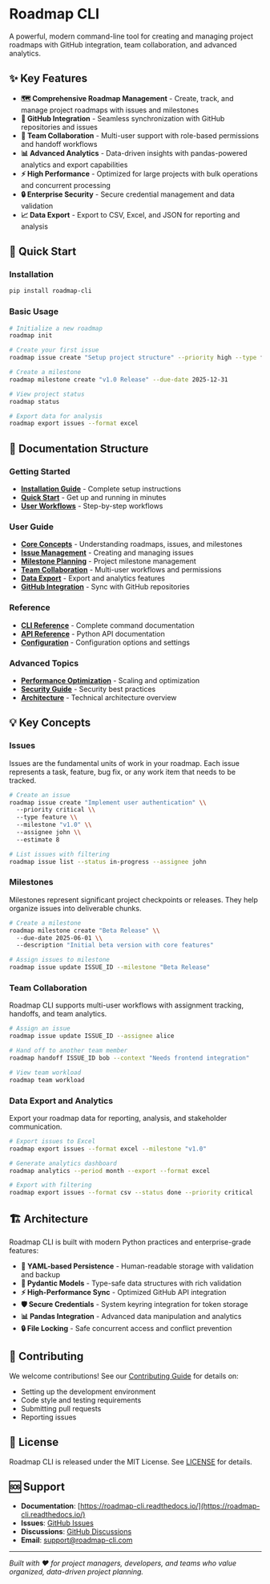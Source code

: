 # Roadmap CLI

A powerful, modern command-line tool for creating and managing project roadmaps with GitHub integration, team collaboration, and advanced analytics.

## ✨ Key Features

- **🗺️ Comprehensive Roadmap Management** - Create, track, and manage project roadmaps with issues and milestones
- **🔄 GitHub Integration** - Seamless synchronization with GitHub repositories and issues
- **👥 Team Collaboration** - Multi-user support with role-based permissions and handoff workflows
- **📊 Advanced Analytics** - Data-driven insights with pandas-powered analytics and export capabilities
- **⚡ High Performance** - Optimized for large projects with bulk operations and concurrent processing
- **🔒 Enterprise Security** - Secure credential management and data validation
- **📈 Data Export** - Export to CSV, Excel, and JSON for reporting and analysis

## 🚀 Quick Start

### Installation

```bash
pip install roadmap-cli
```

### Basic Usage

```bash
# Initialize a new roadmap
roadmap init

# Create your first issue
roadmap issue create "Setup project structure" --priority high --type feature

# Create a milestone
roadmap milestone create "v1.0 Release" --due-date 2025-12-31

# View project status
roadmap status

# Export data for analysis
roadmap export issues --format excel
```

## 📖 Documentation Structure

### Getting Started
- **[Installation Guide](INSTALLATION.md)** - Complete setup instructions
- **[Quick Start](quickstart.md)** - Get up and running in minutes
- **[User Workflows](USER_WORKFLOWS.md)** - Step-by-step workflows

### User Guide
- **[Core Concepts](user-guide/concepts.md)** - Understanding roadmaps, issues, and milestones
- **[Issue Management](user-guide/issues.md)** - Creating and managing issues
- **[Milestone Planning](user-guide/milestones.md)** - Project milestone management
- **[Team Collaboration](user-guide/team.md)** - Multi-user workflows and permissions
- **[Data Export](user-guide/export.md)** - Export and analytics features
- **[GitHub Integration](user-guide/github.md)** - Sync with GitHub repositories

### Reference
- **[CLI Reference](CLI_REFERENCE.md)** - Complete command documentation
- **[API Reference](api/index.md)** - Python API documentation
- **[Configuration](configuration.md)** - Configuration options and settings

### Advanced Topics
- **[Performance Optimization](PERFORMANCE_OPTIMIZATION.md)** - Scaling and optimization
- **[Security Guide](SECURITY.md)** - Security best practices
- **[Architecture](architecture.md)** - Technical architecture overview

## 💡 Key Concepts

### Issues
Issues are the fundamental units of work in your roadmap. Each issue represents a task, feature, bug fix, or any work item that needs to be tracked.

```bash
# Create an issue
roadmap issue create "Implement user authentication" \\
  --priority critical \\
  --type feature \\
  --milestone "v1.0" \\
  --assignee john \\
  --estimate 8

# List issues with filtering
roadmap issue list --status in-progress --assignee john
```

### Milestones
Milestones represent significant project checkpoints or releases. They help organize issues into deliverable chunks.

```bash
# Create a milestone
roadmap milestone create "Beta Release" \\
  --due-date 2025-06-01 \\
  --description "Initial beta version with core features"

# Assign issues to milestone
roadmap issue update ISSUE_ID --milestone "Beta Release"
```

### Team Collaboration
Roadmap CLI supports multi-user workflows with assignment tracking, handoffs, and team analytics.

```bash
# Assign an issue
roadmap issue update ISSUE_ID --assignee alice

# Hand off to another team member
roadmap handoff ISSUE_ID bob --context "Needs frontend integration"

# View team workload
roadmap team workload
```

### Data Export and Analytics
Export your roadmap data for reporting, analysis, and stakeholder communication.

```bash
# Export issues to Excel
roadmap export issues --format excel --milestone "v1.0"

# Generate analytics dashboard
roadmap analytics --period month --export --format excel

# Export with filtering
roadmap export issues --format csv --status done --priority critical
```

## 🏗️ Architecture

Roadmap CLI is built with modern Python practices and enterprise-grade features:

- **📝 YAML-based Persistence** - Human-readable storage with validation and backup
- **🔧 Pydantic Models** - Type-safe data structures with rich validation
- **⚡ High-Performance Sync** - Optimized GitHub API integration
- **🛡️ Secure Credentials** - System keyring integration for token storage
- **📊 Pandas Integration** - Advanced data manipulation and analytics
- **🔒 File Locking** - Safe concurrent access and conflict prevention

## 🤝 Contributing

We welcome contributions! See our [Contributing Guide](contributing.md) for details on:

- Setting up the development environment
- Code style and testing requirements
- Submitting pull requests
- Reporting issues

## 📄 License

Roadmap CLI is released under the MIT License. See [LICENSE](license.md) for details.

## 🆘 Support

- **Documentation**: [https://roadmap-cli.readthedocs.io/](https://roadmap-cli.readthedocs.io/)
- **Issues**: [GitHub Issues](https://github.com/roadmap-cli/roadmap/issues)
- **Discussions**: [GitHub Discussions](https://github.com/roadmap-cli/roadmap/discussions)
- **Email**: support@roadmap-cli.com

---

*Built with ❤️ for project managers, developers, and teams who value organized, data-driven project planning.*
